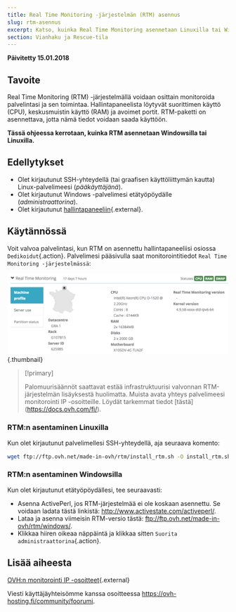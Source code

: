 ```yaml
---
title: Real Time Monitoring -järjestelmän (RTM) asennus
slug: rtm-asennus
excerpt: Katso, kuinka Real Time Monitoring asennetaan Linuxilla tai Windowsilla
section: Vianhaku ja Rescue-tila
---
```


**Päivitetty 15.01.2018**

## Tavoite

Real Time Monitoring (RTM) -järjestelmällä voidaan osittain monitoroida palvelintasi ja sen toimintaa. Hallintapaneelista löytyvät suorittimen käyttö (CPU), keskusmuistin käyttö (RAM) ja avoimet portit. RTM-paketti on asennettava, jotta nämä tiedot voidaan saada käyttöön.

**Tässä ohjeessa kerrotaan, kuinka RTM asennetaan Windowsilla tai Linuxilla.**

## Edellytykset

- Olet kirjautunut SSH-yhteydellä (tai graafisen käyttöliittymän kautta) Linux-palvelimeesi (*pääkäyttäjänä*).
- Olet kirjautunut Windows -palvelimesi etätyöpöydälle (*administraattorina*).
- Olet kirjautunut [hallintapaneeliin](https://www.ovh.com/auth/?action=gotomanager){.external}.

## Käytännössä

Voit valvoa palvelintasi, kun RTM on asennettu hallintapaneeliisi osiossa `Dedikoidut`{.action}. Palvelimesi pääsivulla saat monitorointitiedot `Real Time Monitoring -järjestelmässä`:

![Real Time Monitoring](images/rtm.png){.thumbnail}

> [!primary]
>
> Palomuurisäännöt saattavat estää infrastruktuurisi valvonnan RTM-järjestelmän lisäyksestä huolimatta. Muista avata yhteys palvelimeesi monitorointi IP -osoitteille. Löydät tarkemmat tiedot \[tästä\](https://docs.ovh.com/fi/).
> 

### RTM:n asentaminen Linuxilla

Kun olet kirjautunut palvelimellesi SSH-yhteydellä, aja seuraava komento:

```sh
wget ftp://ftp.ovh.net/made-in-ovh/rtm/install_rtm.sh -O install_rtm.sh ; /bin/bash install_rtm.sh
```

### RTM:n asentaminen Windowsilla

Kun olet kirjautunut etätyöpöydällesi, tee seuraavasti:

- Asenna ActivePerl, jos RTM-järjestelmää ei ole koskaan asennettu. Se voidaan ladata tästä linkistä: <http://www.activestate.com/activeperl/>.
- Lataa ja asenna viimeisin RTM-versio tästä: <ftp://ftp.ovh.net/made-in-ovh/rtm/windows/>.
- Klikkaa hiiren oikeaa näppäintä ja klikkaa sitten `Suorita administraattorina`{.action}.


## Lisää aiheesta

[OVH:n monitorointi IP -osoitteet](https://docs.ovh.com/fi/dedicated/){.external}

Viesti käyttäjäyhteisömme kanssa osoitteessa <https://ovh-hosting.fi/community/foorumi>.